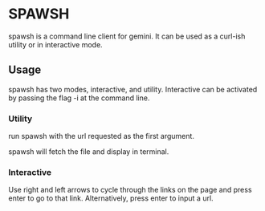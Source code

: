 ﻿# SPAWSH
spawsh is a command line client for gemini. It can be used as a curl-ish utility or in interactive mode.

## Usage
spawsh has two modes, interactive, and utility. Interactive can be activated by passing the flag -i at the command line.

### Utility
run  spawsh with the url requested as the first argument.

spawsh will fetch the file and display in terminal.

### Interactive
Use right and left arrows to cycle through the links on the page and press enter to go to that link.
Alternatively, press enter to input a url.
